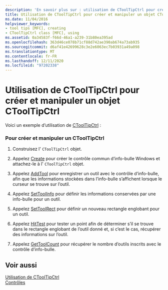 ```yaml
---
description: 'En savoir plus sur : utilisation de CToolTipCtrl pour créer et manipuler un objet CToolTipCtrl'
title: Utilisation de CToolTipCtrl pour créer et manipuler un objet CToolTipCtrl
ms.date: 11/04/2016
helpviewer_keywords:
- tool tips [MFC], creating
- CToolTipCtrl class [MFC], using
ms.assetid: 0a34583f-f66d-46a1-a239-31b80ea395ad
ms.openlocfilehash: 363d46ce078b71cf88d742ae390ab674a73ab935
ms.sourcegitcommit: d6af41e42699628c3e2e6063ec7b03931a49a098
ms.translationtype: MT
ms.contentlocale: fr-FR
ms.lasthandoff: 12/11/2020
ms.locfileid: "97202338"
---
```

# <a name="using-ctooltipctrl-to-create-and-manipulate-a-ctooltipctrl-object"></a>Utilisation de CToolTipCtrl pour créer et manipuler un objet CToolTipCtrl

Voici un exemple d’utilisation de [CToolTipCtrl](../mfc/reference/ctooltipctrl-class.md) :

### <a name="to-create-and-manipulate-a-ctooltipctrl"></a>Pour créer et manipuler un CToolTipCtrl

1. Construisez l' `CToolTipCtrl` objet.

1. Appelez [Create](../mfc/reference/ctooltipctrl-class.md#create) pour créer le contrôle commun d’info-bulle Windows et attachez-le à l' `CToolTipCtrl` objet.

1. Appelez [AddTool](../mfc/reference/ctooltipctrl-class.md#addtool) pour enregistrer un outil avec le contrôle d’info-bulle, afin que les informations stockées dans l’info-bulle s’affichent lorsque le curseur se trouve sur l’outil.

1. Appelez [SetToolInfo](../mfc/reference/ctooltipctrl-class.md#settoolinfo) pour définir les informations conservées par une info-bulle pour un outil.

1. Appelez [SetToolRect](../mfc/reference/ctooltipctrl-class.md#settoolrect) pour définir un nouveau rectangle englobant pour un outil.

1. Appelez [HitTest](../mfc/reference/ctooltipctrl-class.md#hittest) pour tester un point afin de déterminer s’il se trouve dans le rectangle englobant de l’outil donné et, si c’est le cas, récupérer des informations sur l’outil.

1. Appelez [GetToolCount](../mfc/reference/ctooltipctrl-class.md#gettoolcount) pour récupérer le nombre d’outils inscrits avec le contrôle d’info-bulle.

## <a name="see-also"></a>Voir aussi

[Utilisation de CToolTipCtrl](../mfc/using-ctooltipctrl.md)<br/>
[Contrôles](../mfc/controls-mfc.md)
